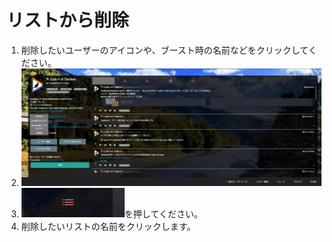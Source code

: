 # リストから削除

1. 削除したいユーザーのアイコンや、ブースト時の名前などをクリックしてください。
2. ![user1](/media/user1.png)
3. ![user17](/media/user17.png)を押してください。  
4. 削除したいリストの名前をクリックします。

